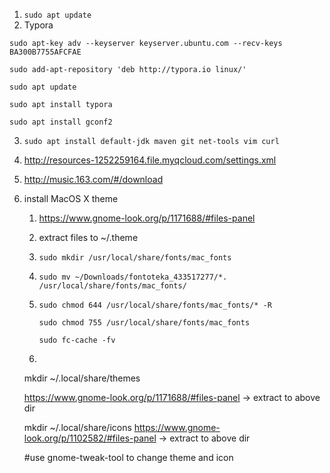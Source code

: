 1. ```sudo apt update```
2. Typora

```shell
sudo apt-key adv --keyserver keyserver.ubuntu.com --recv-keys BA300B7755AFCFAE

sudo add-apt-repository 'deb http://typora.io linux/'

sudo apt update

sudo apt install typora

sudo apt install gconf2
```
3. ```sudo apt install default-jdk maven git net-tools vim curl```

4. http://resources-1252259164.file.myqcloud.com/settings.xml

5. http://music.163.com/#/download

6. install MacOS X theme

   1. https://www.gnome-look.org/p/1171688/#files-panel

   2. extract files to ~/.theme

   3. ```shell
      sudo mkdir /usr/local/share/fonts/mac_fonts
      ```

   4. ```shell
      sudo mv ~/Downloads/fontoteka_433517277/*. /usr/local/share/fonts/mac_fonts/
      ```

   5. ```shell
      sudo chmod 644 /usr/local/share/fonts/mac_fonts/* -R

      sudo chmod 755 /usr/local/share/fonts/mac_fonts

      sudo fc-cache -fv
      ```

   6. ```shell
     mkdir ~/.local/share/themes
     
     https://www.gnome-look.org/p/1171688/#files-panel	-> extract to above dir
     
     mkdir ~/.local/share/icons
     https://www.gnome-look.org/p/1102582/#files-panel	-> extract to above dir

     #use gnome-tweak-tool to change theme and icon
     ```
